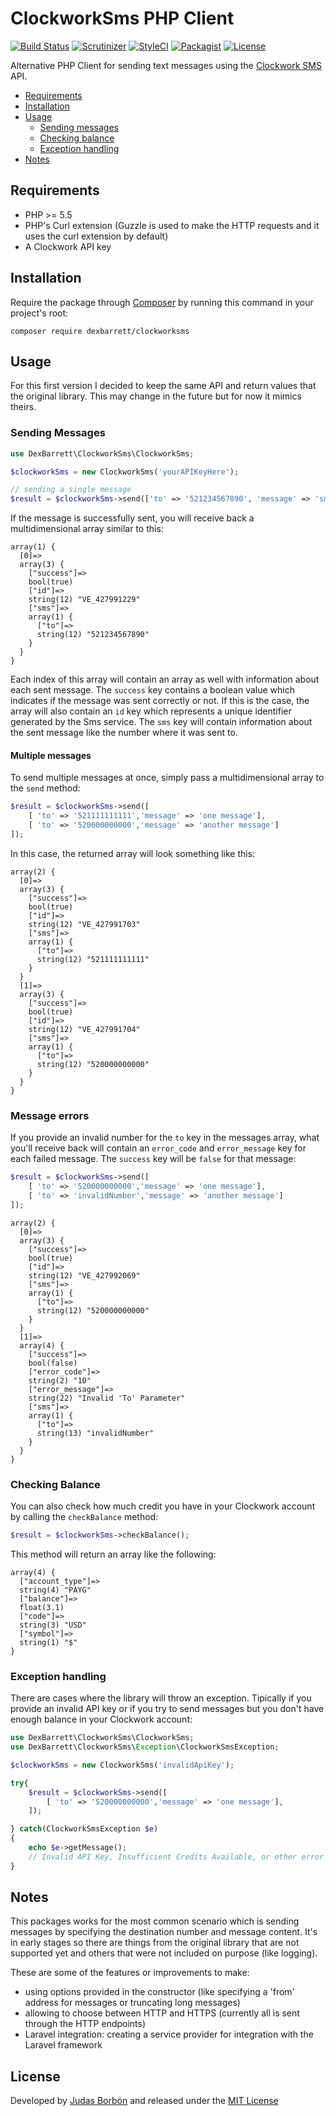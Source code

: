 # ClockworkSms PHP Client
[![Build Status](https://travis-ci.org/dexbarrett/clockworksms.svg?branch=master)](https://travis-ci.org/dexbarrett/clockworksms)
[![Scrutinizer](https://img.shields.io/scrutinizer/g/dexbarrett/clockworksms.svg)](https://scrutinizer-ci.com/g/dexbarrett/clockworksms/)
[![StyleCI](https://styleci.io/repos/75573640/shield?branch=master)](https://styleci.io/repos/75573640)
[![Packagist](https://img.shields.io/packagist/v/dexbarrett/clockworksms.svg)](https://packagist.org/packages/dexbarrett/clockworksms)
[![License](https://poser.pugx.org/dexbarrett/clockworksms/license)](https://github.com/dexbarrett/clockworksms/blob/master/LICENSE.md)

Alternative PHP Client for sending text messages using the  [Clockwork SMS](https://www.clockworksms.com/) API.

*   [Requirements](#requirements)
*   [Installation](#installation)
*   [Usage](#usage)
      *   [Sending messages](#sending-messages)
      *   [Checking balance](#checking-balance)
      *   [Exception handling](#exception-handling)
* [Notes](#notes)

## Requirements
*   PHP >= 5.5
*   PHP's Curl extension (Guzzle is used to make the HTTP requests and it uses the curl extension by default)
*   A Clockwork API key

## Installation
Require the package through [Composer](https://getcomposer.org/download) by running this command in your project's root:
```
composer require dexbarrett/clockworksms
```

## Usage
For this first version I decided to keep the same API and return values that the original library. This may change in the future but for now it mimics theirs.

### Sending Messages

```php
use DexBarrett\ClockworkSms\ClockworkSms;

$clockworkSms = new ClockworkSms('yourAPIKeyHere');

// sending a single message
$result = $clockworkSms->send(['to' => '521234567890', 'message' => 'sms text here']);
```

If the message is successfully sent, you will receive back a multidimensional array similar to this:

```
array(1) {
  [0]=>
  array(3) {
    ["success"]=>
    bool(true)
    ["id"]=>
    string(12) "VE_427991229"
    ["sms"]=>
    array(1) {
      ["to"]=>
      string(12) "521234567890"
    }
  }
}
```
Each index of this array will contain an array as well with information about each sent message. The `success` key contains a boolean value which indicates if the message was sent correctly or not. If this is the case, the array will also contain an `id` key which represents a unique identifier generated by the Sms service. The `sms` key will contain information about the sent message like the number where it was sent to.

#### Multiple messages
To send multiple messages at once, simply pass a multidimensional array to the `send` method:

```php
$result = $clockworkSms->send([
    [ 'to' => '521111111111','message' => 'one message'],
    [ 'to' => '520000000000','message' => 'another message']
]);
```

In this case, the returned array will look something like this:

```
array(2) {
  [0]=>
  array(3) {
    ["success"]=>
    bool(true)
    ["id"]=>
    string(12) "VE_427991703"
    ["sms"]=>
    array(1) {
      ["to"]=>
      string(12) "521111111111"
    }
  }
  [1]=>
  array(3) {
    ["success"]=>
    bool(true)
    ["id"]=>
    string(12) "VE_427991704"
    ["sms"]=>
    array(1) {
      ["to"]=>
      string(12) "520000000000"
    }
  }
}

```
### Message errors
If you provide an invalid number for the `to` key in the messages array, what you'll receive back will contain an `error_code` and `error_message` key for each failed message. The `success` key will be `false` for that message:

```php
$result = $clockworkSms->send([
    [ 'to' => '520000000000','message' => 'one message'],
    [ 'to' => 'invalidNumber','message' => 'another message']
]);
```

```
array(2) {
  [0]=>
  array(3) {
    ["success"]=>
    bool(true)
    ["id"]=>
    string(12) "VE_427992069"
    ["sms"]=>
    array(1) {
      ["to"]=>
      string(12) "520000000000"
    }
  }
  [1]=>
  array(4) {
    ["success"]=>
    bool(false)
    ["error_code"]=>
    string(2) "10"
    ["error_message"]=>
    string(22) "Invalid 'To' Parameter"
    ["sms"]=>
    array(1) {
      ["to"]=>
      string(13) "invalidNumber"
    }
  }
}

```

### Checking Balance

You can also check how much credit you have in your Clockwork account by calling the `checkBalance` method:

``` php
$result = $clockworkSms->checkBalance();
```

This method will return an array like the following:
```
array(4) {
  ["account_type"]=>
  string(4) "PAYG"
  ["balance"]=>
  float(3.1)
  ["code"]=>
  string(3) "USD"
  ["symbol"]=>
  string(1) "$"
}
```

### Exception handling
There are cases where the library will throw an exception. Tipically if you provide an invalid API key or if you try to send messages but you don't have enough balance in your Clockwork account:

```php
use DexBarrett\ClockworkSms\ClockworkSms;
use DexBarrett\ClockworkSms\Exception\ClockworkSmsException;

$clockworkSms = new ClockworkSms('invalidApiKey');

try{
    $result = $clockworkSms->send([
        [ 'to' => '520000000000','message' => 'one message'],
    ]);

} catch(ClockworkSmsException $e)
{
    echo $e->getMessage();
    // Invalid API Key, Insufficient Credits Available, or other error
}
```
## Notes

This packages works for the most common scenario which is sending messages by specifying the destination number and message content. It's in early stages so there are things from the original library that are not supported yet and others that were not included on purpose (like logging).

These are some of the features or improvements to make:
*   using options provided in the constructor (like specifying a 'from' address for messages or truncating long messages)
*   allowing to choose between HTTP and HTTPS (currently all is sent through the HTTP endpoints)
*   Laravel integration: creating a service provider for integration with the Laravel framework

## License
Developed by [Judas Borbón](https://jborbon.me) and released under the [MIT License](https://github.com/dexbarrett/clockworksms/blob/master/LICENSE.md)